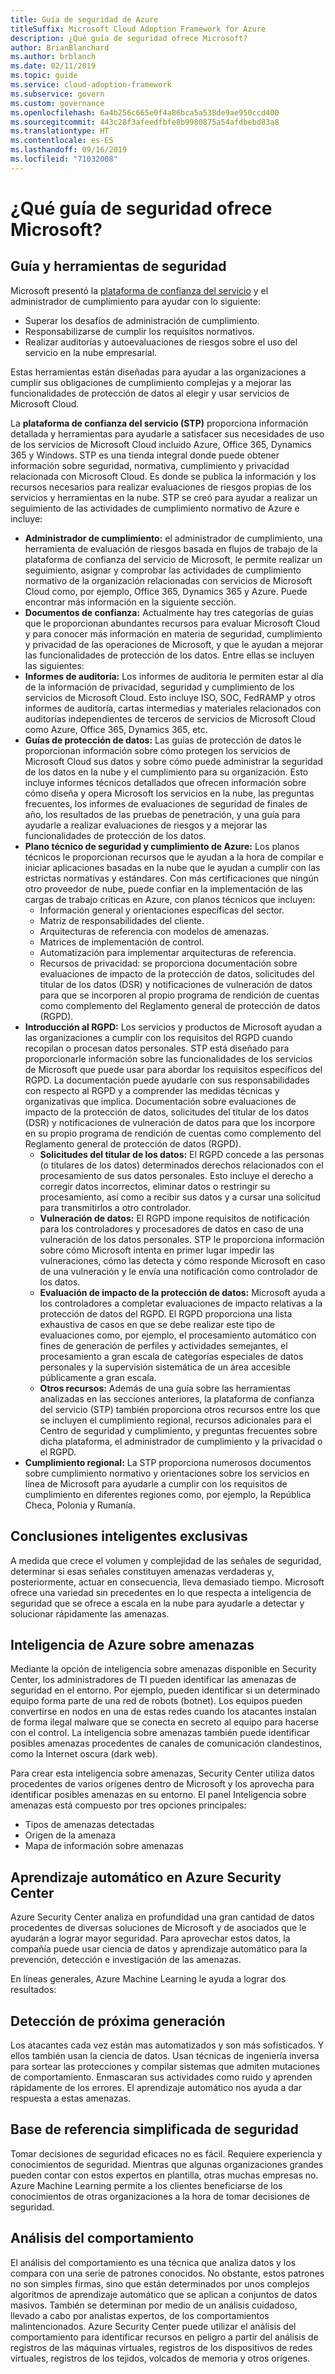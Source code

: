 ```yaml
---
title: Guía de seguridad de Azure
titleSuffix: Microsoft Cloud Adoption Framework for Azure
description: ¿Qué guía de seguridad ofrece Microsoft?
author: BrianBlanchard
ms.author: brblanch
ms.date: 02/11/2019
ms.topic: guide
ms.service: cloud-adoption-framework
ms.subservice: govern
ms.custom: governance
ms.openlocfilehash: 6a4b256c665e0f4a86bca5a538de9ae950ccd400
ms.sourcegitcommit: 443c28f3afeedfbfe8b9980875a54afdbebd83a8
ms.translationtype: HT
ms.contentlocale: es-ES
ms.lasthandoff: 09/16/2019
ms.locfileid: "71032008"
---
```

<!-- markdownlint-disable MD026 -->

# <a name="what-security-guidance-does-microsoft-provide"></a>¿Qué guía de seguridad ofrece Microsoft?

## <a name="security-guidance-and-tools"></a>Guía y herramientas de seguridad

Microsoft presentó la [plataforma de confianza del servicio](https://servicetrust.microsoft.com) y el administrador de cumplimiento para ayudar con lo siguiente:

- Superar los desafíos de administración de cumplimiento.
- Responsabilizarse de cumplir los requisitos normativos.
- Realizar auditorías y autoevaluaciones de riesgos sobre el uso del servicio en la nube empresarial.

Estas herramientas están diseñadas para ayudar a las organizaciones a cumplir sus obligaciones de cumplimiento complejas y a mejorar las funcionalidades de protección de datos al elegir y usar servicios de Microsoft Cloud.

La **plataforma de confianza del servicio (STP)** proporciona información detallada y herramientas para ayudarle a satisfacer sus necesidades de uso de los servicios de Microsoft Cloud incluido Azure, Office 365, Dynamics 365 y Windows. STP es una tienda integral donde puede obtener información sobre seguridad, normativa, cumplimiento y privacidad relacionada con Microsoft Cloud. Es donde se publica la información y los recursos necesarios para realizar evaluaciones de riesgos propias de los servicios y herramientas en la nube. STP se creó para ayudar a realizar un seguimiento de las actividades de cumplimiento normativo de Azure e incluye:

- **Administrador de cumplimiento:** el administrador de cumplimiento, una herramienta de evaluación de riesgos basada en flujos de trabajo de la plataforma de confianza del servicio de Microsoft, le permite realizar un seguimiento, asignar y comprobar las actividades de cumplimiento normativo de la organización relacionadas con servicios de Microsoft Cloud como, por ejemplo, Office 365, Dynamics 365 y Azure. Puede encontrar más información en la siguiente sección.
- **Documentos de confianza:** Actualmente hay tres categorías de guías que le proporcionan abundantes recursos para evaluar Microsoft Cloud y para conocer más información en materia de seguridad, cumplimiento y privacidad de las operaciones de Microsoft, y que le ayudan a mejorar las funcionalidades de protección de los datos. Entre ellas se incluyen las siguientes:
- **Informes de auditoría:** Los informes de auditoría le permiten estar al día de la información de privacidad, seguridad y cumplimiento de los servicios de Microsoft Cloud. Esto incluye ISO, SOC, FedRAMP y otros informes de auditoría, cartas intermedias y materiales relacionados con auditorías independientes de terceros de servicios de Microsoft Cloud como Azure, Office 365, Dynamics 365, etc.
- **Guías de protección de datos:** Las guías de protección de datos le proporcionan información sobre cómo protegen los servicios de Microsoft Cloud sus datos y sobre cómo puede administrar la seguridad de los datos en la nube y el cumplimiento para su organización. Esto incluye informes técnicos detallados que ofrecen información sobre cómo diseña y opera Microsoft los servicios en la nube, las preguntas frecuentes, los informes de evaluaciones de seguridad de finales de año, los resultados de las pruebas de penetración, y una guía para ayudarle a realizar evaluaciones de riesgos y a mejorar las funcionalidades de protección de los datos.
- **Plano técnico de seguridad y cumplimiento de Azure:** Los planos técnicos le proporcionan recursos que le ayudan a la hora de compilar e iniciar aplicaciones basadas en la nube que le ayudan a cumplir con las estrictas normativas y estándares. Con más certificaciones que ningún otro proveedor de nube, puede confiar en la implementación de las cargas de trabajo críticas en Azure, con planos técnicos que incluyen:
  - Información general y orientaciones específicas del sector.
  - Matriz de responsabilidades del cliente.
  - Arquitecturas de referencia con modelos de amenazas.
  - Matrices de implementación de control.
  - Automatización para implementar arquitecturas de referencia.
  - Recursos de privacidad: se proporciona documentación sobre evaluaciones de impacto de la protección de datos, solicitudes del titular de los datos (DSR) y notificaciones de vulneración de datos para que se incorporen al propio programa de rendición de cuentas como complemento del Reglamento general de protección de datos (RGPD).
- **Introducción al RGPD:** Los servicios y productos de Microsoft ayudan a las organizaciones a cumplir con los requisitos del RGPD cuando recopilan o procesan datos personales. STP está diseñado para proporcionarle información sobre las funcionalidades de los servicios de Microsoft que puede usar para abordar los requisitos específicos del RGPD. La documentación puede ayudarle con sus responsabilidades con respecto al RGPD y a comprender las medidas técnicas y organizativas que implica. Documentación sobre evaluaciones de impacto de la protección de datos, solicitudes del titular de los datos (DSR) y notificaciones de vulneración de datos para que los incorpore en su propio programa de rendición de cuentas como complemento del Reglamento general de protección de datos (RGPD).
  - **Solicitudes del titular de los datos:** El RGPD concede a las personas (o titulares de los datos) determinados derechos relacionados con el procesamiento de sus datos personales. Esto incluye el derecho a corregir datos incorrectos, eliminar datos o restringir su procesamiento, así como a recibir sus datos y a cursar una solicitud para transmitirlos a otro controlador.
  - **Vulneración de datos:** El RGPD impone requisitos de notificación para los controladores y procesadores de datos en caso de una vulneración de los datos personales. STP le proporciona información sobre cómo Microsoft intenta en primer lugar impedir las vulneraciones, cómo las detecta y cómo responde Microsoft en caso de una vulneración y le envía una notificación como controlador de los datos.
  - **Evaluación de impacto de la protección de datos:** Microsoft ayuda a los controladores a completar evaluaciones de impacto relativas a la protección de datos del RGPD. El RGPD proporciona una lista exhaustiva de casos en que se debe realizar este tipo de evaluaciones como, por ejemplo, el procesamiento automático con fines de generación de perfiles y actividades semejantes, el procesamiento a gran escala de categorías especiales de datos personales y la supervisión sistemática de un área accesible públicamente a gran escala.
  - **Otros recursos:** Además de una guía sobre las herramientas analizadas en las secciones anteriores, la plataforma de confianza del servicio (STP) también proporciona otros recursos entre los que se incluyen el cumplimiento regional, recursos adicionales para el Centro de seguridad y cumplimiento, y preguntas frecuentes sobre dicha plataforma, el administrador de cumplimiento y la privacidad o el RGPD.
- **Cumplimiento regional:** La STP proporciona numerosos documentos sobre cumplimiento normativo y orientaciones sobre los servicios en línea de Microsoft para ayudarle a cumplir con los requisitos de cumplimiento en diferentes regiones como, por ejemplo, la República Checa, Polonia y Rumanía.

## <a name="unique-intelligent-insights"></a>Conclusiones inteligentes exclusivas

A medida que crece el volumen y complejidad de las señales de seguridad, determinar si esas señales constituyen amenazas verdaderas y, posteriormente, actuar en consecuencia, lleva demasiado tiempo. Microsoft ofrece una variedad sin precedentes en lo que respecta a inteligencia de seguridad que se ofrece a escala en la nube para ayudarle a detectar y solucionar rápidamente las amenazas.

## <a name="azure-threat-intelligence"></a>Inteligencia de Azure sobre amenazas

Mediante la opción de inteligencia sobre amenazas disponible en Security Center, los administradores de TI pueden identificar las amenazas de seguridad en el entorno. Por ejemplo, pueden identificar si un determinado equipo forma parte de una red de robots (botnet). Los equipos pueden convertirse en nodos en una de estas redes cuando los atacantes instalan de forma ilegal malware que se conecta en secreto al equipo para hacerse con el control. La inteligencia sobre amenazas también puede identificar posibles amenazas procedentes de canales de comunicación clandestinos, como la Internet oscura (dark web).

Para crear esta inteligencia sobre amenazas, Security Center utiliza datos procedentes de varios orígenes dentro de Microsoft y los aprovecha para identificar posibles amenazas en su entorno. El panel Inteligencia sobre amenazas está compuesto por tres opciones principales:

- Tipos de amenazas detectadas
- Origen de la amenaza
- Mapa de información sobre amenazas

## <a name="machine-learning-in-azure-security-center"></a>Aprendizaje automático en Azure Security Center

Azure Security Center analiza en profundidad una gran cantidad de datos procedentes de diversas soluciones de Microsoft y de asociados que le ayudarán a lograr mayor seguridad. Para aprovechar estos datos, la compañía puede usar ciencia de datos y aprendizaje automático para la prevención, detección e investigación de las amenazas.

En líneas generales, Azure Machine Learning le ayuda a lograr dos resultados:

## <a name="next-generation-detection"></a>Detección de próxima generación

Los atacantes cada vez están mas automatizados y son más sofisticados. Y ellos también usan la ciencia de datos. Usan técnicas de ingeniería inversa para sortear las protecciones y compilar sistemas que admiten mutaciones de comportamiento. Enmascaran sus actividades como ruido y aprenden rápidamente de los errores. El aprendizaje automático nos ayuda a dar respuesta a estas amenazas.

## <a name="simplified-security-baseline"></a>Base de referencia simplificada de seguridad

Tomar decisiones de seguridad eficaces no es fácil. Requiere experiencia y conocimientos de seguridad. Mientras que algunas organizaciones grandes pueden contar con estos expertos en plantilla, otras muchas empresas no. Azure Machine Learning permite a los clientes beneficiarse de los conocimientos de otras organizaciones a la hora de tomar decisiones de seguridad.

## <a name="behavioral-analytics"></a>Análisis del comportamiento

El análisis del comportamiento es una técnica que analiza datos y los compara con una serie de patrones conocidos. No obstante, estos patrones no son simples firmas, sino que están determinados por unos complejos algoritmos de aprendizaje automático que se aplican a conjuntos de datos masivos. También se determinan por medio de un análisis cuidadoso, llevado a cabo por analistas expertos, de los comportamientos malintencionados. Azure Security Center puede utilizar el análisis del comportamiento para identificar recursos en peligro a partir del análisis de registros de las máquinas virtuales, registros de los dispositivos de redes virtuales, registros de los tejidos, volcados de memoria y otros orígenes.
